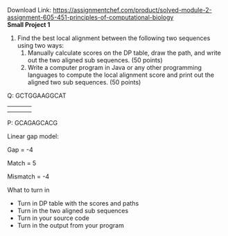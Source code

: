 Download Link: https://assignmentchef.com/product/solved-module-2-assignment-605-451-principles-of-computational-biology
<br>
<strong>Small Project 1 </strong>

<ol>

 <li>Find the best local alignment between the following two sequences using two ways:

  <ol>

   <li>Manually calculate scores on the DP table, draw the path, and write out the two aligned sub sequences. (50 points)</li>

   <li>Write a computer program in Java or any other programming languages to compute the local alignment score and print out the aligned two sub sequences. (50 points)</li>

  </ol></li>

</ol>

Q: GCTGGAAGGCAT

<table>

 <tbody>

  <tr>

   <td width="24"></td>

  </tr>

  <tr>

   <td></td>

   <td></td>

  </tr>

 </tbody>

</table>

P: GCAGAGCACG




Linear gap model:

Gap = -4

Match = 5

Mismatch = -4







What to turn in

<ul>

 <li>Turn in DP table with the scores and paths</li>

 <li>Turn in the two aligned sub sequences</li>

 <li>Turn in your source code</li>

 <li>Turn in the output from your program</li>

</ul>


